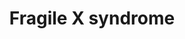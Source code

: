 ---
annotations:
- id: DOID:0060041
  parent: disease of mental health
  type: Disease Ontology
  value: autism spectrum disorder
- id: CL:0000540
  parent: animal cell
  type: Cell Type Ontology
  value: neuron
- id: DOID:14261
  parent: genetic disease
  type: Disease Ontology
  value: fragile X syndrome
- id: PW:0000013
  parent: disease pathway
  type: Pathway Ontology
  value: disease pathway
- id: PW:0001414
  parent: disease pathway
  type: Pathway Ontology
  value: brain disease pathway
authors:
- Mkass
- Elisson nl
- Andra
- Egonw
- Fehrhart
- Eweitz
- Mkutmon
- Finterly
- VanessaSousa
- Larsgw
communities:
- RareDiseases
description: 'Fragile X syndrome (FXS) is a monogenetic disorder caused by a mutation
  in the FMR1 gene and the most common form of inherited intellectual disability and
  autism spectrum disorder (ASD). Patients with FXS show a range of typical physical
  features such as macro-orchidism in males, a long and narrow face, large and protruding
  ears, and hyperextensible joints. Common comorbidities of FXS are neuropsychiatric
  disorders such as hyperactivity, depression and anxiety.  The mutation of FMR1 in
  FXS disrupts production of the FMR1 gene product, the fragile mental retardation
  protein (FMRP). The main function of FMRP is to locally act as a translational repressor
  for target mRNAs and thereby regulate de novo protein synthesis and ultimately synaptic
  plasticity. FMRP, together with the mTOR pathway and the ERK pathway regulates expression
  of target mRNAsn mediated by stimulation of Group I metabotropic glutamate receptors
  (mGluR) and thereby regulate  α-amino-3-hydroxy-5-methyl-4-isoxazolepropionic acid
  receptor (AMPAR) internalisation and thus long term depression (LTD).  LTD is a
  form of synaptic plasticity which is involved in learning and memory. Lack of FMRP
  leads to exaggerated mGluR dependant LTD, which accounts for most of FXS pathogenesis. '
last-edited: 2023-02-01
ndex: d4776d54-8b6b-11eb-9e72-0ac135e8bacf
organisms:
- Homo sapiens
redirect_from:
- /index.php/Pathway:WP4549
- /instance/WP4549
- /instance/WP4549_rr125304
revision: r125304
schema-jsonld:
- '@context': https://schema.org/
  '@id': https://wikipathways.github.io/pathways/WP4549.html
  '@type': Dataset
  creator:
    '@type': Organization
    name: WikiPathways
  description: 'Fragile X syndrome (FXS) is a monogenetic disorder caused by a mutation
    in the FMR1 gene and the most common form of inherited intellectual disability
    and autism spectrum disorder (ASD). Patients with FXS show a range of typical
    physical features such as macro-orchidism in males, a long and narrow face, large
    and protruding ears, and hyperextensible joints. Common comorbidities of FXS are
    neuropsychiatric disorders such as hyperactivity, depression and anxiety.  The
    mutation of FMR1 in FXS disrupts production of the FMR1 gene product, the fragile
    mental retardation protein (FMRP). The main function of FMRP is to locally act
    as a translational repressor for target mRNAs and thereby regulate de novo protein
    synthesis and ultimately synaptic plasticity. FMRP, together with the mTOR pathway
    and the ERK pathway regulates expression of target mRNAsn mediated by stimulation
    of Group I metabotropic glutamate receptors (mGluR) and thereby regulate  α-amino-3-hydroxy-5-methyl-4-isoxazolepropionic
    acid receptor (AMPAR) internalisation and thus long term depression (LTD).  LTD
    is a form of synaptic plasticity which is involved in learning and memory. Lack
    of FMRP leads to exaggerated mGluR dependant LTD, which accounts for most of FXS
    pathogenesis. '
  keywords:
  - ABAT
  - ABCD3
  - AGAP2
  - AGO2
  - AKAP5
  - AKT1
  - AKT1S1
  - ALDH3A2
  - ALDH5A1
  - AP2A1
  - AP2B1
  - AP2M1
  - AP2S1
  - APP
  - ARAF
  - ARC
  - ARHGAP32
  - BDNF
  - BRAF
  - CAMK1
  - CAMK2A
  - CAMK2B
  - CAMK4
  - CDKN2A
  - CLTA
  - CLTB
  - CLTC
  - CLTCL1
  - CNR1
  - CPT1A
  - CREB1
  - CYFIP1
  - CYFIP2
  - DAG1
  - DEPTOR
  - DICER1
  - DLG4
  - DLGAP3
  - DNM2
  - DUSP3
  - Dynamin-1
  - EEF1A1
  - EIF4A1
  - EIF4E
  - EIF4EBP2
  - EIF4G1
  - EPHA4
  - EPS8L1
  - FMR1
  - FYN
  - GAB1
  - GABRA1
  - GABRB2
  - GABRD
  - GABRG2
  - GAD1
  - GPHN
  - GRB2
  - GRIA1
  - GRIA2
  - GRIN1
  - GRIN2A
  - GRIN2B
  - GRIP1
  - GRIP2
  - GRM1
  - GRM5
  - HCN1
  - HOMER1
  - HOXB8
  - ITPR1
  - KCNC1
  - KCND2
  - KRAS
  - MAP1B
  - MAP2K1
  - MAP2K2
  - MAPB1
  - MAPK1
  - MECP2
  - MKNK1
  - MLST8
  - MMP9
  - MTOR
  - NF1
  - NTRK2
  - PDK1
  - PICK1
  - PIK3CB
  - PIP2
  - PIP3
  - PLCB1
  - PLCG1
  - PPP1CA
  - PPP2R5B
  - PPP3CA
  - PRKACA
  - PRKAR1A
  - PRKCA
  - PTEN
  - PTPN11
  - PTPN5
  - RAF1
  - RAP1GAP
  - RHEB
  - RPS6KB1
  - RPTOR
  - SH3GL1
  - SH3GL3
  - SHANK1
  - SHC1
  - SLC16A1
  - SLC6A1
  - SOS1
  - SRC
  - SYNGAP1
  - TARBP2
  - TBC1D7
  - TECR
  - TELO2
  - TSC1
  - TSC2
  - TTI1
  - cAMP
  - endocannabinoids
  - glutamate
  - γ-aminobutyric acid
  license: CC0
  name: Fragile X syndrome
seo: CreativeWork
title: Fragile X syndrome
wpid: WP4549
---
